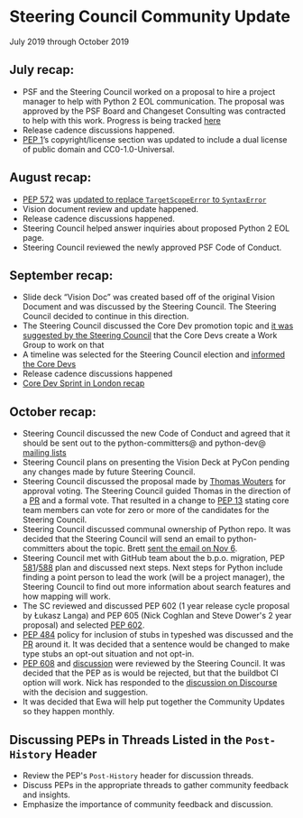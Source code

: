 # Steering Council Community Update
July 2019 through October 2019


## July recap:
- PSF and the Steering Council worked on a proposal to hire a project manager to help with Python 2 EOL communication. The proposal was approved by the PSF Board and Changeset Consulting was contracted to help with this work. Progress is being tracked [here](https://github.com/orgs/python/projects/1#card-26091749)
- Release cadence discussions happened.
- [PEP 1](https://www.python.org/dev/peps/pep-0001/)’s copyright/license section was updated to include a dual license of public domain and CC0-1.0-Universal.


## August recap:
- [PEP 572](https://www.python.org/dev/peps/pep-0572/) was [updated to replace `TargetScopeError` to `SyntaxError`](https://github.com/python/peps/commit/cd292d89972476fa485a8ac1b14c1ed85b8c4867)
- Vision document review and update happened. 
- Release cadence discussions happened.
- Steering Council helped answer inquiries about proposed Python 2 EOL page.
- Steering Council reviewed the newly approved PSF Code of Conduct.


## September recap:
- Slide deck “Vision Doc” was created based off of the original Vision Document and was discussed by the Steering Council. The Steering Council decided to continue in this direction.
- The Steering Council discussed the Core Dev promotion topic and [it was suggested by the Steering Council](https://discuss.python.org/t/concerns-about-how-we-vote-on-new-core-developers/2351/19) that the Core Devs create a Work Group to work on that
- A timeline was selected for the Steering Council election and [informed the Core Devs](https://mail.python.org/archives/list/python-committers@python.org/thread/PLDUMAJOLHM5W6FWOMSGUBN2Q7Z6D3JM/)
- Release cadence discussions happened
- [Core Dev Sprint in London recap](http://pyfound.blogspot.com/2019/10/cpython-core-developer-sprint-2019.html)


## October recap: 
- Steering Council discussed the new Code of Conduct and agreed that it should be sent out to the python-committers@ and python-dev@ [mailing lists](https://mail.python.org/archives/list/python-committers@python.org/thread/6QIMLZ65D2HVBRGXRMOF2KOLFRXH4IRG/)
- Steering Council plans on presenting the Vision Deck at PyCon pending any changes made by future Steering Council.
- Steering Council discussed the proposal made by [Thomas Wouters](https://mail.python.org/archives/list/python-committers@python.org/thread/UWOU47BVULIOZHEOFWGVVQG6LPEXTDNG/) for approval voting. The Steering Council guided Thomas in the direction of a [PR](https://github.com/python/peps/pull/1197) and a formal vote. That resulted in a change to [PEP 13](https://www.python.org/dev/peps/pep-0013/) stating core team members can vote for zero or more of the candidates for the Steering Council.
- Steering Council discussed communal ownership of Python repo. It was decided that the Steering Council will send an email to python-committers about the topic. Brett [sent the email on Nov 6](https://mail.python.org/archives/list/python-committers@python.org/message/DCKAPZVXEQHP7OPS3GLEVNDXMXX5QAE6/).
- Steering Council met with GitHub team about the b.p.o. migration, PEP [581](https://www.python.org/dev/peps/pep-0581/)/[588](https://www.python.org/dev/peps/pep-0588/) plan and discussed next steps. Next steps for Python include finding a point person to lead the work (will be a project manager), the Steering Council to find out more information about search features and how mapping will work.
- The SC reviewed and discussed PEP 602 (1 year release cycle proposal by Łukasz Langa) and PEP 605 (Nick Coghlan and Steve Dower's 2 year proposal) and selected [PEP 602](https://www.python.org/dev/peps/pep-0602/).
- [PEP 484](https://www.python.org/dev/peps/pep-0484/) policy for inclusion of stubs in typeshed was discussed and the [PR](https://github.com/python/peps/pull/1218/) around it. It was decided that a sentence would be changed to make type stubs an opt-out situation and not opt-in. 
- [PEP 608](https://www.python.org/dev/peps/pep-0608/) and [discussion](https://discuss.python.org/t/rfc-pep-608-coordinated-python-release/2539) were reviewed by the Steering Council. It was decided that the PEP as is would be rejected, but that the buildbot CI option will work. Nick has responded to the [discussion on Discourse](https://discuss.python.org/t/rfc-pep-608-coordinated-python-release/2539/22) with the decision and suggestion.
- It was decided that Ewa will help put together the Community Updates so they happen monthly. 

## Discussing PEPs in Threads Listed in the `Post-History` Header

- Review the PEP's `Post-History` header for discussion threads.
- Discuss PEPs in the appropriate threads to gather community feedback and insights.
- Emphasize the importance of community feedback and discussion.
